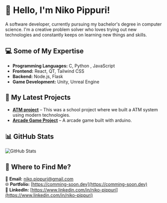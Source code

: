 # 👋 Hello, I'm Niko Pippuri!

A software developer, currently pursuing my bachelor's degree in computer science.
I'm a creative problem solver who loves trying out new technologies and constantly keeps on learning new things and skills.

## 💻 Some of My Expertise

-  **Programming Languages:** C, Python , JavaScript 
-  **Frontend:** React, QT, Tailwind CSS  
-  **Backend:** Node.js, Flask
-  **Game Development:** Unity, Unreal Engine 

## 💾 My Latest Projects

- **[ATM project](https://github.com/nikopippuri/atm-project)** – This was a school project where we built a ATM system using modern technologies.  
- **[Arcade Game Project](https://github.com/nikopippuri/arcade-game-project)** – A arcade game built with arduino.

## 📊  GitHub Stats

![GitHub Stats](https://github-readme-stats.vercel.app/api?username=nikopippuri&show_icons=true&theme=gruvbox)

## 🔎 Where to Find Me?

📧 **Email:** [niko.pippuri@gmail.com](mailto:niko.pippuri@gmail.com)  
🌐 **Portfolio:** [https://comming-soon.dev](https://comming-soon.dev)  
💬 **LinkedIn:** [https://www.linkedin.com/in/niko-pippuri](https://www.linkedin.com/in/niko-pippuri)  
 
